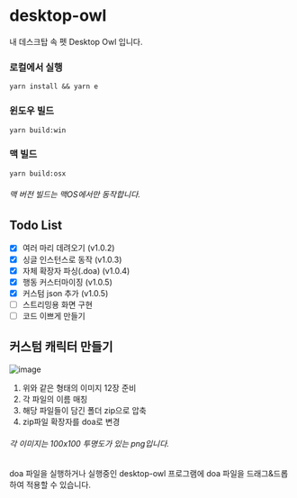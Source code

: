 # desktop-owl
내 데스크탑 속 펫 Desktop Owl 입니다.

### 로컬에서 실행

`yarn install && yarn e`

### 윈도우 빌드

`yarn build:win`

### 맥 빌드

`yarn build:osx`

###### 맥 버전 빌드는 맥OS에서만 동작합니다.  

## Todo List
- [x] 여러 마리 데려오기 (v1.0.2)
- [x] 싱글 인스턴스로 동작 (v1.0.3)
- [x] 자체 확장자 파싱(.doa) (v1.0.4)
- [x] 행동 커스터마이징 (v1.0.5)
- [x] 커스텀 json 추가 (v1.0.5)
- [ ] 스트리밍용 화면 구현
- [ ] 코드 이쁘게 만들기

## 커스텀 캐릭터 만들기
![image](https://user-images.githubusercontent.com/21301787/155934406-853f37c9-feb0-48ab-b041-3a2894329bff.png)

1. 위와 같은 형태의 이미지 12장 준비
2. 각 파일의 이름 매칭
3. 해당 파일들이 담긴 폴더 zip으로 압축 
4. zip파일 확장자를 doa로 변경
###### 각 이미지는 100x100 투명도가 있는 png입니다.

doa 파일을 실행하거나 실행중인 desktop-owl 프로그램에 doa 파일을 드래그&드롭 하여 적용할 수 있습니다.
